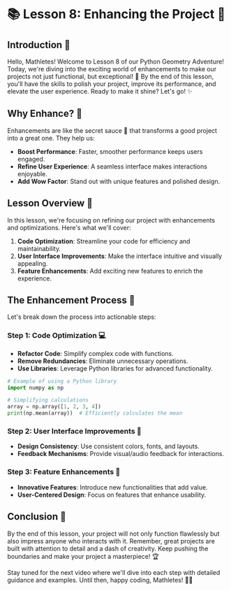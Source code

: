# 📚 Lesson 8: Enhancing the Project 🚀

## Introduction 🌟

Hello, Mathletes! Welcome to Lesson 8 of our Python Geometry Adventure! Today, we're diving into the exciting world of enhancements to make our projects not just functional, but exceptional! 🎉 By the end of this lesson, you'll have the skills to polish your project, improve its performance, and elevate the user experience. Ready to make it shine? Let's go! ✨

## Why Enhance? 🤔

Enhancements are like the secret sauce 🍕 that transforms a good project into a great one. They help us:

- **Boost Performance**: Faster, smoother performance keeps users engaged.
- **Refine User Experience**: A seamless interface makes interactions enjoyable.
- **Add Wow Factor**: Stand out with unique features and polished design.

## Lesson Overview 🚦

In this lesson, we're focusing on refining our project with enhancements and optimizations. Here's what we'll cover:

1. **Code Optimization**: Streamline your code for efficiency and maintainability.
2. **User Interface Improvements**: Make the interface intuitive and visually appealing.
3. **Feature Enhancements**: Add exciting new features to enrich the experience.

## The Enhancement Process 🔧

Let's break down the process into actionable steps:

### Step 1: Code Optimization 💻
- **Refactor Code**: Simplify complex code with functions.
- **Remove Redundancies**: Eliminate unnecessary operations.
- **Use Libraries**: Leverage Python libraries for advanced functionality.

```python
# Example of using a Python library
import numpy as np

# Simplifying calculations
array = np.array([1, 2, 3, 4])
print(np.mean(array))  # Efficiently calculates the mean
```

### Step 2: User Interface Improvements 🎨
- **Design Consistency**: Use consistent colors, fonts, and layouts.
- **Feedback Mechanisms**: Provide visual/audio feedback for interactions.

### Step 3: Feature Enhancements 🚀
- **Innovative Features**: Introduce new functionalities that add value.
- **User-Centered Design**: Focus on features that enhance usability.

## Conclusion 🏁

By the end of this lesson, your project will not only function flawlessly but also impress anyone who interacts with it. Remember, great projects are built with attention to detail and a dash of creativity. Keep pushing the boundaries and make your project a masterpiece! 🏆

Stay tuned for the next video where we'll dive into each step with detailed guidance and examples. Until then, happy coding, Mathletes! 🐍💡